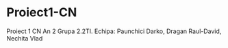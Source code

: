 # Proiect1-CN
Proiect 1 CN An 2 Grupa 2.2TI.  Echipa: Paunchici Darko, Dragan Raul-David, Nechita Vlad
